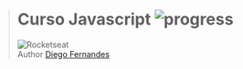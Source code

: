 ># **Curso Javascript** ![progress](http://progressed.io/bar/9?title=completed "progress")
> ![Rocketseat](https://rocketseat.com.br/static/images/yoda.svg)  
> Author [Diego Fernandes](https://github.com/diego3g)
